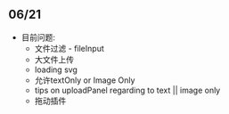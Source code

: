 ## 06/21
 + 目前问题:
   + 文件过滤 - fileInput
   + 大文件上传
   + loading svg
   + 允许textOnly or Image Only
   + tips on uploadPanel regarding to text || image only
   + 拖动插件


